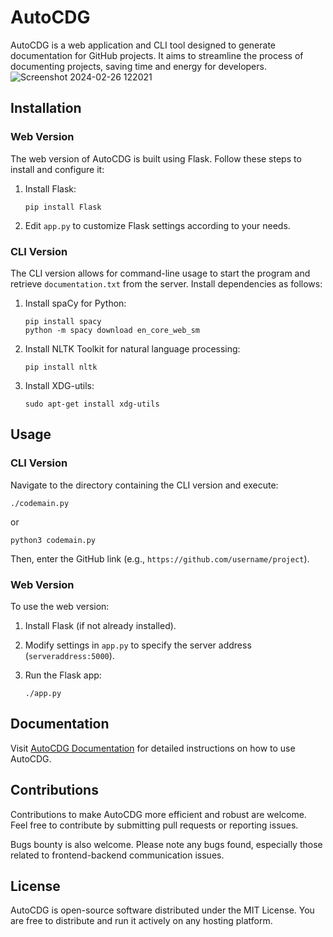 # AutoCDG

AutoCDG is a web application and CLI tool designed to generate documentation for GitHub projects. It aims to streamline the process of documenting projects, saving time and energy for developers.
![Screenshot 2024-02-26 122021](https://github.com/gideon607/AutoCDG/assets/48885554/0d28810c-72b6-4b39-9712-27d077598c33)

## Installation

### Web Version

The web version of AutoCDG is built using Flask. Follow these steps to install and configure it:

1. Install Flask:

   ```
   pip install Flask
   ```

2. Edit `app.py` to customize Flask settings according to your needs.

### CLI Version

The CLI version allows for command-line usage to start the program and retrieve `documentation.txt` from the server. Install dependencies as follows:

1. Install spaCy for Python:

   ```
   pip install spacy
   python -m spacy download en_core_web_sm
   ```

2. Install NLTK Toolkit for natural language processing:

   ```
   pip install nltk
   ```

3. Install XDG-utils:

   ```
   sudo apt-get install xdg-utils
   ```

## Usage

### CLI Version

Navigate to the directory containing the CLI version and execute:

```
./codemain.py
```
or
```
python3 codemain.py
```

Then, enter the GitHub link (e.g., `https://github.com/username/project`).

### Web Version

To use the web version:

1. Install Flask (if not already installed).

2. Modify settings in `app.py` to specify the server address (`serveraddress:5000`).

3. Run the Flask app:

   ```
   ./app.py
   ```

## Documentation

Visit [AutoCDG Documentation](https://autocdg.webflow.io/) for detailed instructions on how to use AutoCDG.

## Contributions

Contributions to make AutoCDG more efficient and robust are welcome. Feel free to contribute by submitting pull requests or reporting issues.

Bugs bounty is also welcome. Please note any bugs found, especially those related to frontend-backend communication issues.

## License

AutoCDG is open-source software distributed under the MIT License. You are free to distribute and run it actively on any hosting platform.
